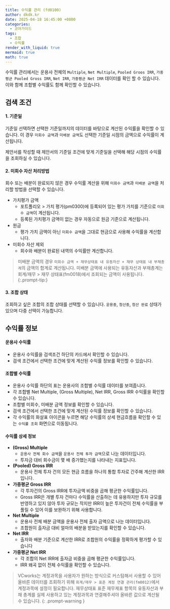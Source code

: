 ```yaml
---
title: 수익률 관리 (fd0100)
author: dkdk.kr
date: 2025-04-18 16:45:00 +0800
categories:
  - 코어가이드
tags:
  - 조합
  - 수익률
render_with_liquid: true
mermaid: true
math: true
---
```

수익률 관리에서는 운용사 전체의 `Multiple`, `Net Multiple`, `Pooled Groos IRR`, `가중 평균 Pooled Gross IRR`, `Net IRR`, `가중평균 Net IRR` 데이터를 확인 할 수 있습니다. 이와 함께 조합별 수익률도 함께 확인할 수 있습니다.

## 검색 조건 

#### 1. 기준일
기준일 선택하면 선택한 기준일까지의 데이터를 바탕으로 계산된 수익률을 확인할 수 있습니다. 이 경우 `미회수 금액`과 `미배분 금액`도 선택한 기준일 시점의 금액으로 수익률이 계산됩니다. 

제안서를 작성할 때 제안서의 기준일 조건에 맞게 기준일을 선택해 해당 시점의 수익률을 조회하실 수 있습니다. 
#### 2. 미회수 자산 처리방법
회수 또는 배분이 완료되지 않은 경우 수익률 계산을 위해 `미회수 금액`과 `미배분 금액`을 처리할 방법을 선택할 수 있습니다. 

- 가치평가 금액
	- 포트폴리오 > 가치 평가(pm0300)에 등록되어 있는 평가 가치를 기준으로 `미회수 금액`이 계산됩니다. 
	- 등록된 가치평가 금액이 없는 경우 자동으로 원금 기준으로 계산됩니다. 
- 원금
	- 평가 가치 금액이 아닌 `미회수 금액`을 그대로 현금으로 사용해 수익률을 계산합니다. 
- 미회수 자산 제외
	- 회수와 배분이 완료된 내역의 수익률만 계산합니다.

> 미배분 금액의 경우 `미회수 금액 + 재무상태표 내 유동자산 + 재무 상태표 내 부채총계`의 금액의 합계로 계산됩니다. 
> 미배분 금액에 사용되는 유동자산과 부채총계는 회계/재무 > 재무 상태표(fm0018)에서 조회되는 금액이 사용됩니다.
{:.prompt-tip:}
#### 3. 조합 상태
조회하고 싶은 조합의 조합 상태를 선택할 수 있습니다. `운용중`, `청산중`, `청산 완료` 상태가 있으며 다중 선택이 가능합니다. 

## 수익률 정보

#### 운용사 수익률
- 운용사 수익률을 검색조건 하단의 카드에서 확인할 수 있습니다.
- 검색 조건에서 선택한 조건에 맞게 계산된 수익률 정보를 확인할 수 있습니다. 
#### 조합별 수익률 
- 운용사 수익률 하단의 표는 운용사의 조합별 수익률 데이터를 보여줍니다.
- 각 조합별 Net Multiple, (Gross Multiple), Net IRR, Gross IRR 수익률을 확인할 수 있습니다.
- 조합별 미회수, 미배분 금액 정보를 확인할 수 있습니다.
- 검색 조건에서 선택한 조건에 맞게 계산된 수익률 정보를 확인할 수 있습니다.
- 각 수익률의 화살표 아이콘을 누르면 해당 수익률의 상세 현금흐름을 확인할 수 있는 `수익률 조회` 화면으로 이동됩니다. 
#### 수익률 상세 정보
- **(Gross) Multiple**
	- `운용사 전체 회수 금액`을 `운용사 전체 투자 금액`으로 나눈 데이터입니다.
	- 투자금 대비 회수금이 몇 배 증가했는지를 나타내는 지표입니다.
- **(Pooled) Gross IRR**
	- 운용사 전체 투자 건의 모든 현금 흐름을 하나의 통합 투자로 간주해 계산한 IRR입니다.
- **가중평균 Gross IRR**
	- 각 투자건의 Gross IRR에 투자금액 비중을 곱해 평균한 수익률입니다.
	-  Gross IRR은 개별 투자 건마다 수익률을 산출하는 데 유용하지만 투자 규모를 반영하고 있지 않아 투자 규모는 작지만 IRR이 높은 투자건이 전체 수익률을 부풀릴 수 있어 이를 보완하기 위해 사용합니다.
- **Net Multiple**
	- 운용사 전체 배분 금액을 운용사 전체 출자 금액으로 나눈 데이터입니다.
	- 조합원이 출자금 대비 얼마의 배분을 받았는지를 확인할 수 있습니다.
- **Net IRR**
	- 출자와 배분 기준으로 계산한 IRR로 조합원의 수익률을 정확하게 평가할 수 있습니다
- **가중평균 Net IRR**
	- 각 조합의 Net IRR에 출자금 비중을 곱해 평균한 수익률입니다. 
	- IRR 왜곡 없이 전체 수익률을 확인할 수 있습니다. 

> VCworks는 계정과목을 사용자가 원하는 방식으로 커스텀해서 사용할 수 있어 올바른 데이터를 조회하기 위해 `회계/재무 > 표준 계정 연결 관리(fm0012)`에서 계정과목에 설정이 필요합니다.
> 재무상태표 표준 재무제표 항목의 유동자산과 부채 총계를 실제 사용하고 있는 계정과목과 연결해주셔야 올바른 값으로 계산될 수 있습니다. 
{: .prompt-warning }




